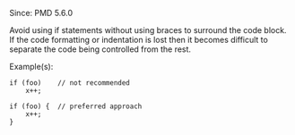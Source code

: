 Since: PMD 5.6.0

Avoid using if statements without using braces to surround the code block. If the code
formatting or indentation is lost then it becomes difficult to separate the code being
controlled from the rest.

Example(s):
```
if (foo)	// not recommended
	x++;

if (foo) {	// preferred approach
	x++;
}
```
